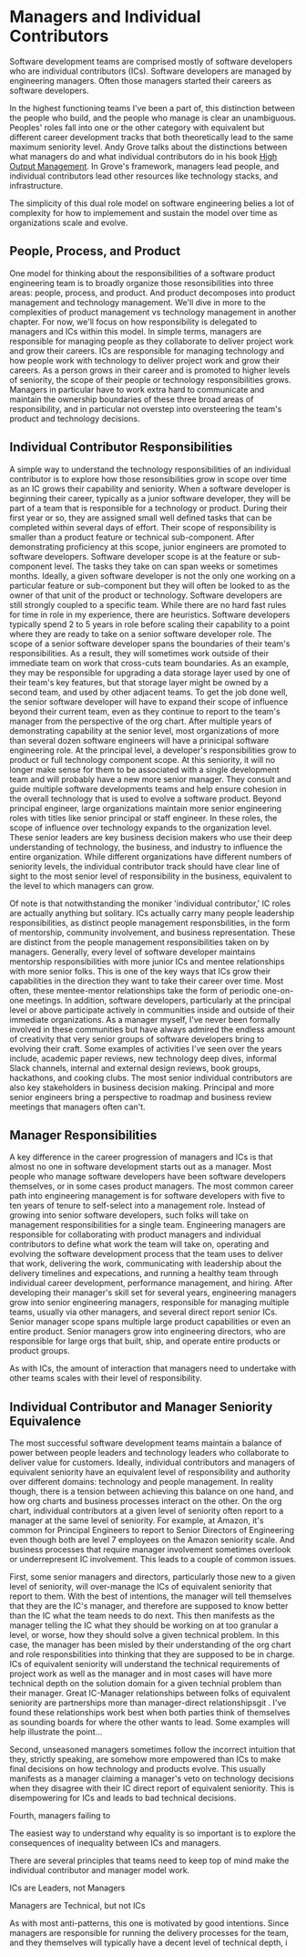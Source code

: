 # Managers and Individual Contributors

Software development teams are comprised mostly of software developers who are individual contributors (ICs). Software developers are managed by engineering managers. Often those managers started their careers as software developers. 

In the highest functioning teams I've been a part of, this distinction between the people who build, and the people who manage is clear an unambiguous. Peoples' roles fall into one or the other category with equivalent but different career development tracks that both theoretically lead to the same maximum seniority level. Andy Grove talks about the distinctions between what managers do and what individual contributors do in his book <u>High Output Management</u>. In Grove's framework, managers lead people, and individual contributors lead other resources like technology stacks, and infrastructure.

The simplicity of this dual role model on software engineering belies a lot of complexity for how to implemement and sustain the model over time as organizations scale and evolve. 

## People, Process, and Product
One model for thinking about the responsibilities of a software product engineering team is to broadly organize those resonsibilities into three areas: people, process, and product. And product decomposes into product management and technology management. We'll dive in more to the complexities of product management vs technology management in another chapter. For now, we'll focus on how responsibility is delegated to managers and ICs within this model. In simple terms, managers are responsible for managing people as they collaborate to deliver project work and grow their careers. ICs are responsible for managing technology and how people work with technology  to deliver project work and grow their careers. As a person grows in their career and is promoted to higher levels of seniority, the scope of their people or technology responsibilities grows. Managers in particular have to work extra hard to communicate and maintain the ownership boundaries of these three broad areas of responsibility, and in particular not overstep into oversteering the team's product and technology decisions.

## Individual Contributor Responsibilities
A simple way to understand the technology responsibilities of an individual contributor is to explore how those resonsibilities grow in scope over time as an IC grows their capability and seniority. When a software developer is beginning their career, typically as a junior software developer, they will be part of a team that is responsible for a technology or product. During their first year or so, they are assigned small well defined tasks that can be completed within several days of effort. Their scope of responsibility is smaller than a product feature or technical sub-component. After demonstrating proficiency at this scope, junior engineers are promoted to software developers. Software developer scope is at the feature or sub-component level. The tasks they take on can span weeks or sometimes months. Ideally, a given software developer is not the only one working on a particular feature or sub-component but they will often be looked to as the owner of that unit of the product or technology. Software developers are still strongly coupled to a specific team. While there are no hard fast rules for time in role in my experience, there are heuristics. Software developers typically spend 2 to 5 years in role before scaling their capability to a point where they are ready to take on a senior software developer role. The scope of a senior software developer spans the boundaries of their team's responsibilities. As a result, they will sometimes work outside of their immediate team on work that cross-cuts team boundaries. As an example, they may be responsible for upgrading a data storage layer used by one of their team's key features, but that storage layer might be owned by a second team, and used by other adjacent teams. To get the job done well, the senior software developer will have to expand their scope of influence beyond their current team, even as they continue to report to the team's manager from the perspective of the org chart. After multiple years of demonstrating capability at the senior level, most organizations of more than several dozen software engineers will have a prinicipal software engineering role. At the principal level, a developer's responsibilities grow to product or full technology component scope. At this seniority, it will no longer make sense for them to be associated with a single development team and will probably have a new more senior manager. They consult and guide multiple software developments teams and help ensure cohesion in the overall technology that is used to evolve a software product. Beyond principal engineer, large organizations maintain more senior engineering roles with titles like senior principal or staff engineer. In these roles, the scope of influence over technology expands to the organization level. These senior leaders are key business decision makers who use their deep understanding of technology, the business, and industry to influence the entire organization. While different organizations have different numbers of seniority levels, the individual contributor track should have clear line of sight to the most senior level of responsibility in the business, equivalent to the level to which managers can grow.

Of note is that notwithstanding the moniker 'individual contributor,' IC roles are actually anything but solitary. ICs actually carry many people leadership responsibilities, as distinct people management responsbilities, in the form of mentorship, community involvement, and business representation. These are distinct from the people management responsibilities taken on by managers. Generally, every level of software developer maintains mentorship responsibilities with more junior ICs and mentee relationships with more senior folks. This is one of the key ways that ICs grow their capabilities in the direction they want to take their career over time. Most often, these mentee-mentor relationships take the form of periodic one-on-one meetings. In addition, software developers, particularly at the principal level or above participate actively in communities inside and outside of their immediate organizations. As a manager myself, I've never been formally involved in these communities but have always admired the endless amount of creativity that very senior groups of software developers bring to evolving their craft. Some examples of activities I've seen over the years include, academic paper reviews, new technology deep dives, informal Slack channels, internal and external design reviews, book groups, hackathons, and cooking clubs. The most senior individual contributors are also key stakeholders in business decision making. Principal and more senior engineers bring a perspective to roadmap and business review meetings that managers often can't.

## Manager Responsibilities
A key difference in the career progression of managers and ICs is that almost no one in software development starts out as a manager. Most people who manage software developers have been software developers themselves, or in some cases product managers. The most common career path into engineering management is for software developers with five to ten years of tenure to self-select into a management role. Instead of growing into senior software developers, such folks will take on management responsibilities for a single team. Engineering managers are responsible for collaborating with product managers and individual contributors to define what work the team will take on, operating and evolving the software development process that the team uses to deliver that work, delivering the work, communicating with leadership about the delivery timelines and expecations, and running a healthy team through individual career development, performance management, and hiring. After developing their manager's skill set for several years, engineering managers grow into senior engineering managers, responsible for managing multiple teams, usually via other managers, and several direct report senior ICs. Senior manager scope spans multiple large product capabilities or even an entire product. Senior managers grow into engineering directors, who are responsible for large orgs that built, ship, and operate entire products or product groups. 

As with ICs, the amount of interaction that managers need to undertake with other teams scales with their level of responsibility.


## Individual Contributor and Manager Seniority Equivalence
The most successful software development teams maintain a balance of power between people leaders and technology leaders who collaborate to deliver value for customers. Ideally, individual contributors and managers of equivalent seniority have an equivalent level of responsibility and authority over different domains: technology and people management. In reality though, there is a tension between achieving this balance on one hand, and how org charts and business processes interact on the other. On the org chart, individual contributors at a given level of seniority often report to a manager at the same level of seniority. For example, at Amazon, it's common for Principal Engineers to report to Senior Directors of Engineering even though both are level 7 employees on the Amazon seniority scale. And business processes that require manager involvement sometimes overlook or underrepresent IC involvement. This leads to a couple of common issues.

First, some senior managers and directors, particularly those new to a given level of seniority, will over-manage the ICs of equivalent seniority that report to them. With the best of intentions, the manager will tell themselves that they are the IC's manager, and therefore are supposed to know better than the IC what the team needs to do next. This then manifests as the manager telling the IC what they should be working on at too granular a level, or worse, how they should solve a given technical problem. In this case, the manager has been misled by their understanding of the org chart and role responsbilities into thinking that they are supposed to be in charge. ICs of equivalent seniority will understand the technical requirements of project work as well as the manager and in most cases will have more technical depth on the solution domain for a given technial problem than their manager. Great IC-Manager relationships between folks of equivalent seniority are partnerships more than manager-direct relationshipsgit . I've found these relationships work best when both parties think of themselves as sounding boards for where the other wants to lead. Some examples will help illustrate the point...

Second, unseasoned managers sometimes follow the incorrect intuition that they, strictly speaking, are somehow more empowered than ICs to make final decisions on how technology and products evolve. This usually manifests as a manager claiming a manager's veto on technology decisions when they disagree with their IC direct report of equivalent seniority. This is disempowering for ICs and leads to bad technical decisions. 

Fourth, managers failing to 

The easiest way to understand why equality is so important is to explore the consequences of inequality between ICs and managers. 

There are several principles that teams need to keep top of mind make the individual contributor and manager model work.

ICs are Leaders, not Managers

Managers are Technical, but not ICs

As with most anti-patterns, this one is motivated by good intentions. Since managers are responsible for running the delivery processes for the team, and they themselves will typically have a decent level of technical depth, i 








